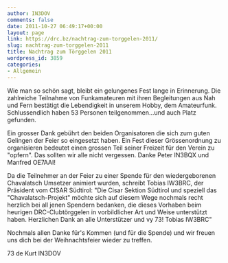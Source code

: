 ```yaml
---
author: IN3DOV
comments: false
date: 2011-10-27 06:49:17+00:00
layout: page
link: https://drc.bz/nachtrag-zum-torggelen-2011/
slug: nachtrag-zum-torggelen-2011
title: Nachtrag zum Törggelen 2011
wordpress_id: 3859
categories:
- Allgemein
---
```


Wie man so schön sagt, bleibt ein gelungenes Fest lange in Erinnerung. Die zahlreiche Teilnahme von Funkamateuren mit ihren Begleitungen aus Nah und Fern bestätigt die Lebendigkeit in unserem Hobby, dem Amateurfunk. Schlussendlich haben 53 Personen teilgenommen...und auch Platz gefunden.

Ein grosser Dank gebührt den beiden Organisatoren die sich zum guten Gelingen der Feier so eingesetzt haben. Ein Fest dieser Grössenordnung zu organisieren bedeutet einen grossen Teil seiner Freizeit für den Verein zu "opfern". Das sollten wir alle nicht vergessen. Danke Peter IN3BQX und Manfred OE7AAI!

Da die Teilnehmer an der Feier zu einer Spende für den wiedergeborenen Chavalatsch Umsetzer animiert wurden, schreibt Tobias IW3BRC, der Präsident vom CISAR Südtirol: "Die Cisar Sektion Südtirol und speziell das "Chavalatsch-Projekt" möchte sich auf diesem Wege nochmals recht herzlich bei all jenen Spendern bedanken, die dieses Vorhaben beim heurigen DRC-Clubtörggelen in vorbildlicher Art und Weise unterstützt haben. Herzlichen Dank an alle Unterstützer und vy 73! Tobias IW3BRC"

Nochmals allen Danke für's Kommen (und für die Spende) und wir freuen uns dich bei der Weihnachtsfeier wieder zu treffen.

73 de Kurt IN3DOV
